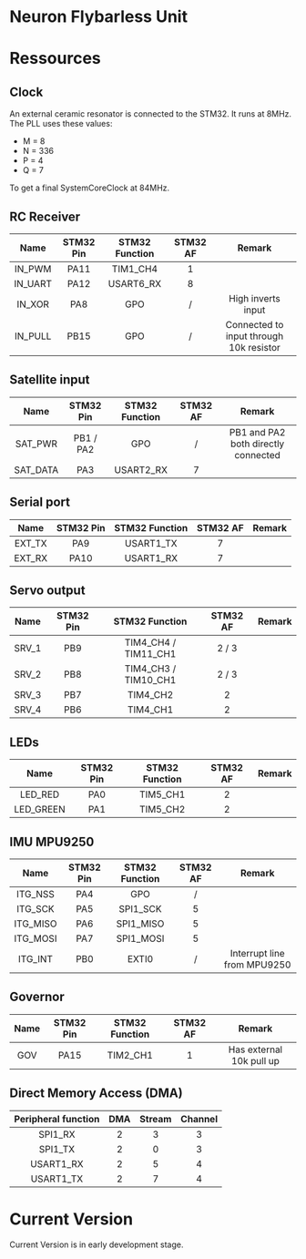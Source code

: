 # Neuron Flybarless Unit



# Ressources

## Clock

An external ceramic resonator is connected to the STM32. It runs at 8MHz.
The PLL uses these values:
- M = 8
- N = 336
- P = 4
- Q = 7

To get a final SystemCoreClock at 84MHz.

## RC Receiver

| Name | STM32 Pin | STM32 Function | STM32 AF | Remark |
|:---:|:---:|:---:|:---:|:---:|
|IN_PWM|PA11|TIM1_CH4|1||
|IN_UART|PA12|USART6_RX|8||
|IN_XOR|PA8|GPO|/|High inverts input|
|IN_PULL|PB15|GPO|/|Connected to input through 10k resistor|

## Satellite input

| Name | STM32 Pin | STM32 Function | STM32 AF | Remark |
|:---:|:---:|:---:|:---:|:---:|
|SAT_PWR|PB1 / PA2|GPO|/|PB1 and PA2 both directly connected|
|SAT_DATA|PA3|USART2_RX|7||

## Serial port

| Name | STM32 Pin | STM32 Function | STM32 AF | Remark |
|:---:|:---:|:---:|:---:|:---:|
|EXT_TX|PA9|USART1_TX|7||
|EXT_RX|PA10|USART1_RX|7||

## Servo output

| Name | STM32 Pin | STM32 Function | STM32 AF | Remark |
|:---:|:---:|:---:|:---:|:---:|
|SRV_1|PB9|TIM4_CH4 / TIM11_CH1|2 / 3||
|SRV_2|PB8|TIM4_CH3 / TIM10_CH1|2 / 3||
|SRV_3|PB7|TIM4_CH2|2||
|SRV_4|PB6|TIM4_CH1|2||

## LEDs

| Name | STM32 Pin | STM32 Function | STM32 AF | Remark |
|:---:|:---:|:---:|:---:|:---:|
|LED_RED|PA0|TIM5_CH1|2||
|LED_GREEN|PA1|TIM5_CH2|2||

## IMU MPU9250

| Name | STM32 Pin | STM32 Function | STM32 AF | Remark |
|:---:|:---:|:---:|:---:|:---:|
|ITG_NSS|PA4|GPO|/||
|ITG_SCK|PA5|SPI1_SCK|5||
|ITG_MISO|PA6|SPI1_MISO|5||
|ITG_MOSI|PA7|SPI1_MOSI|5||
|ITG_INT|PB0|EXTI0|/|Interrupt line from MPU9250|

## Governor

| Name | STM32 Pin | STM32 Function | STM32 AF | Remark |
|:---:|:---:|:---:|:---:|:---:|
|GOV|PA15|TIM2_CH1|1|Has external 10k pull up|

## Direct Memory Access (DMA)

| Peripheral function | DMA | Stream | Channel|
| :---: | :---:| :---:| :---:|
|SPI1_RX|2|3|3|
|SPI1_TX|2|0|3|
|USART1_RX|2|5|4|
|USART1_TX|2|7|4|

# Current Version

Current Version is in early development stage.
